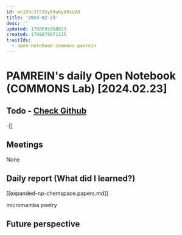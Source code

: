```yaml
---
id: wn10dc3l535y60u8yb9iq2d
title: '2024-02-23'
desc: ''
updated: 1708692808823
created: 1708678871135
traitIds:
  - open-notebook-commons-pamrein
---
```


# PAMREIN's daily Open Notebook (COMMONS Lab) [2024.02.23]

## Todo - [Check Github](https://github.com/orgs/commons-research/projects/2/views/1)
-[]


## Meetings
None


## Daily report (What did I learned?)

[[expanded-np-chemspace.papers.md]]

micromamba 
poetry

## Future perspective

